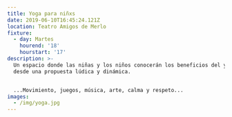 ```yaml
---
title: Yoga para niñxs
date: 2019-06-10T16:45:24.121Z
location: Teatro Amigos de Merlo
fixture:
  - day: Martes
    hourend: '18'
    hourstart: '17'
description: >-
  Un espacio donde las niñas y los niños conocerán los beneficios del yoga,
  desde una propuesta lúdica y dinámica.


  ...Movimiento, juegos, música, arte, calma y respeto...
images:
  - /img/yoga.jpg
---
```


